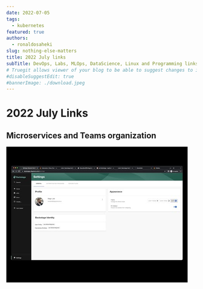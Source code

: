 ```yaml
---
date: 2022-07-05
tags:
  - kubernetes
featured: true
authors:
  - ronaldosaheki
slug: nothing-else-matters
title: 2022 July links
subTitle: DevOps, Labs, MLOps, DataScience, Linux and Programming links.
# Truegit allows viewer of your blog to be able to suggest changes to it. To disable that, use this flag.
#disableSuggestEdit: true
#bannerImage: ./download.jpeg
---
```


# 2022 July Links

## Microservices and Teams organization

[![Using backstage](backstage0.jpeg "Back stage")](https://www.youtube.com/watch?v=qFP_CcLp0Ao)

